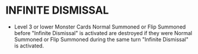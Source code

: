 
# INFINITE DISMISSAL

*   Level 3 or lower Monster Cards Normal Summoned or Flip Summoned before "Infinite Dismissal" is activated are destroyed if they were Normal Summoned or Flip Summoned during the same turn "Infinite Dismissal" is activated.

  